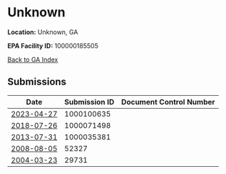 # Unknown

**Location:** Unknown, GA

**EPA Facility ID:** 100000185505

[Back to GA Index](../../index.md)

## Submissions

| Date | Submission ID | Document Control Number |
|------|--------------|-------------------------|
| [2023-04-27](submissions/1000100635.md) | 1000100635 |  |
| [2018-07-26](submissions/1000071498.md) | 1000071498 |  |
| [2013-07-31](submissions/1000035381.md) | 1000035381 |  |
| [2008-08-05](submissions/52327.md) | 52327 |  |
| [2004-03-23](submissions/29731.md) | 29731 |  |
